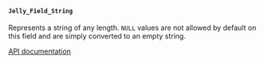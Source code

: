 #### `Jelly_Field_String`

Represents a string of any length. `NULL` values are not allowed by default on this field and are simply converted to an empty string.

[API documentation](../api/Jelly_Field_String)